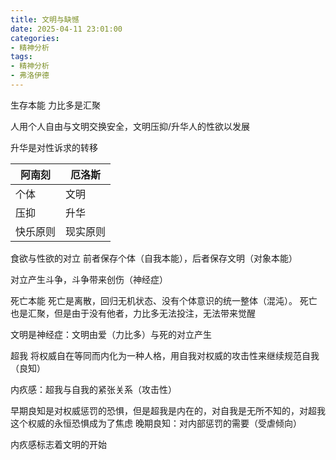 ```yaml
---
title: 文明与缺憾
date: 2025-04-11 23:01:00
categories:
- 精神分析
tags:
- 精神分析
- 弗洛伊德
---
```

生存本能
力比多是汇聚

人用个人自由与文明交换安全，文明压抑/升华人的性欲以发展

升华是对性诉求的转移

| 阿南刻   |  厄洛斯   |
|----------|-----------|
| 个体     | 文明      |
| 压抑     | 升华      |
| 快乐原则 | 现实原则  |

食欲与性欲的对立
前者保存个体（自我本能），后者保存文明（对象本能）

对立产生斗争，斗争带来创伤（神经症）

死亡本能
死亡是离散，回归无机状态、没有个体意识的统一整体（混沌）。
死亡也是汇聚，但是由于没有他者，力比多无法投注，无法带来觉醒

文明是神经症：文明由爱（力比多）与死的对立产生

超我
将权威自在等同而内化为一种人格，用自我对权威的攻击性来继续规范自我（良知）

内疚感：超我与自我的紧张关系（攻击性）

早期良知是对权威惩罚的恐惧，但是超我是内在的，对自我是无所不知的，对超我这个权威的永恒恐惧成为了焦虑
晚期良知：对内部惩罚的需要（受虐倾向）

内疚感标志着文明的开始
